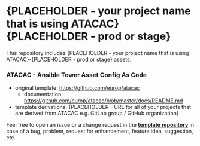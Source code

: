 # {PLACEHOLDER - your project name that is using ATACAC} {PLACEHOLDER - prod or stage}

This repository includes {PLACEHOLDER - your project name that is using ATACAC}-{PLACEHOLDER - prod or stage} assets.

### ATACAC - Ansible Tower Asset Config As Code

* original template: https://github.com/europ/atacac
    * documentation: https://github.com/europ/atacac/blob/master/docs/README.md
* template derivations: {PLACEHOLDER - URL for all of your projects that are derived from ATACAC e.g. GitLab group / GitHub organization}

Feel free to open an issue or a change request in the [**template repository**](https://github.com/europ/atacac) in case of a bug, problem, request for enhancement, feature idea, suggestion, etc.
